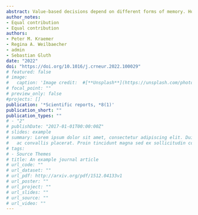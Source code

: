 ```yaml
---
abstract: Value-based decisions depend on different forms of memory. However, the respective roles of memory and valuation processes that give rise to these decisions are often vaguely described and have rarely been investigated jointly. In this review article, we address the problem of memory-based decision making from a neuroeconomic perspective. We first describe the neural and cognitive processes involved in decisions requiring memory pro- cesses, with a focus on episodic memory. Based on the results of a systematic research program, we then spotlight the phenomenon of the memory bias, a general preference for choice options that can be retrieved from episodic memory more successfully. Our findings indicate that failed memory recall biases neural valuation processes as indicated by altered effective connectivity between the hippocampus and ventromedial prefrontal cortex. This bias can be attributed to meta-cognitive beliefs about the relationship between subjective value and memory as well as to uncertainty aversion. After summarizing the findings, we outline potential future research endeavors to integrate the two research traditions of memory and decision making.
author_notes:
- Equal contribution
- Equal contribution
authors:
- Peter M. Kraemer
- Regina A. Weilbaecher
- admin
- Sebastian Gluth 
date: "2022"
doi: "https://doi.org/10.1016/j.crneur.2022.100029"
# featured: false
# image:
#   caption: 'Image credit:  #[**Unsplash**](https://unsplash.com/photos/jdD8gXaTZsc)'
# focal_point: ""
# preview_only: false
#projects: []
publication: '*Scientific reports, *8(1)'
publication_short: ""
publication_types: ""
# - "2"
# publishDate: "2017-01-01T00:00:00Z"
# slides: example
# summary: Lorem ipsum dolor sit amet, consectetur adipiscing elit. Duis posuere tellus
#   ac convallis placerat. Proin tincidunt magna sed ex sollicitudin condimentum.
# tags:
# - Source Themes
# title: An example journal article
# url_code: ""
# url_dataset: ""
# url_pdf: http://arxiv.org/pdf/1512.04133v1
# url_poster: ""
# url_project: ""
# url_slides: ""
# url_source: ""
# url_video: ""
---
```


